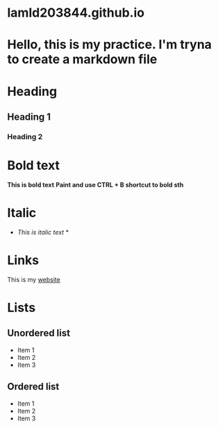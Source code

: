 # lamld203844.github.io
# Hello, this is my practice. I'm tryna to create a markdown file

# Heading
## Heading 1
### Heading 2

# Bold text
**This is bold text**
**Paint and use CTRL + B shortcut to bold sth**

# Italic
* *This is italic text* *

# Links
This is my [website](https://lamld203844.github.io/)

# Lists

## Unordered list
- Item 1
- Item 2
- Item 3
## Ordered list
* Item 1
* Item 2
* Item 3

